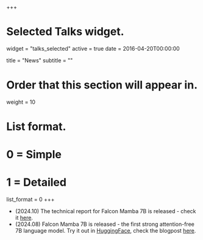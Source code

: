 +++
# Selected Talks widget.
widget = "talks_selected"
active = true 
date = 2016-04-20T00:00:00

title = "News"
subtitle = ""

# Order that this section will appear in.
weight = 10

# List format.
#   0 = Simple
#   1 = Detailed
list_format = 0
+++

- (2024.10) The technical report for Falcon Mamba 7B is released - check it [here](https://arxiv.org/pdf/2410.05355).
- (2024.08) Falcon Mamba 7B is released - the first strong attention-free 7B language model. Try it out in [HuggingFace](https://huggingface.co/tiiuae/falcon-mamba-7b), check the blogpost [here](https://huggingface.co/blog/falconmamba).
